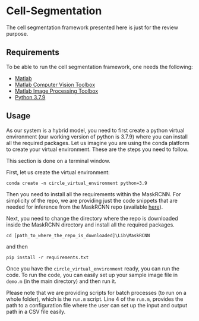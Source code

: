 # Cell-Segmentation

The cell segmentation framework presented here is just for the review purpose. 


## Requirements
To be able to run the cell segmentation framework, one needs the following:

* [Matlab](https://www.mathworks.com/products/matlab.html)
* [Matlab Computer Vision Toolbox ](https://www.mathworks.com/products/computer-vision.html)
* [Matlab Image Processing Toolbox](https://www.mathworks.com/products/image.html)
* [Python 3.7.9](https://www.python.org/downloads/release/python-379/)


## Usage
As our system is a hybrid model, you need to first create a python virtual environment (our working version of python is 3.7.9) where you can install all the required packages. Let us imagine you are using the conda platform to create your virtual environment. These are the steps you need to follow. 

This section is done on a terminal window.

First, let us create the virtual environment:

`conda create -n circle_virtual_environment python=3.9
`

Then you need to install all the requirements within the MaskRCNN. For simplicity of the repo, we are providing just the code snippets that are needed for inference from the MaskRCNN repo (available [here](https://github.com/matterport/Mask_RCNN/)).


Next, you need to change the directory where the repo is downloaded inside the MaskRCNN directory and install all the required packages. 

`cd [path_to_where_the_repo_is_downloaded]\Lib\MaskRCNN`

and then

`pip install -r requirements.txt`

Once you have the `circle_virtual_environment` ready, you can run the code. To run the code, you can easily set up your sample image file in `demo.m` (in the main directory) and then run it. 

Please note that we are providing scripts for batch processes (to run on a whole folder), which is the `run.m` script. Line 4 of the `run.m`, provides the path to a configuration file where the user can set up the input and output path in a CSV file easily. 